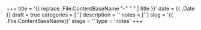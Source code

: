 +++
title = '{{ replace .File.ContentBaseName "-" " " | title }}'
date = {{ .Date }}
draft = true
categories = ['']
description = ''
notes = ['']
slug = '{{ .File.ContentBaseName}}'
stage = ''
type = 'notes'
+++
